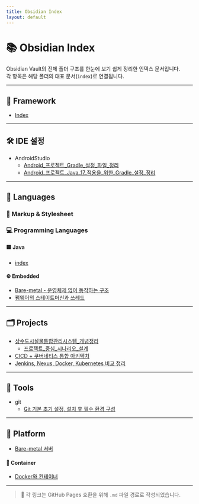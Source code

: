 ```yaml
---
title: Obsidian Index
layout: default
---
```

# 📚 Obsidian Index

Obsidian Vault의 전체 폴더 구조를 한눈에 보기 쉽게 정리한 인덱스 문서입니다.  
각 항목은 해당 폴더의 대표 문서(`index`)로 연결됩니다.

---

## 🧱 Framework

- [Index](framework/hub)

---

## 🛠 IDE 설정

* AndroidStudio
  * [Android_프로젝트_Gradle_설정_파일_정리](ide/AndroidStudio/Android_프로젝트_Gradle_설정_파일_정리)
  * [Android_프로젝트_Java_17_적용을_위한_Gradle_설정_정리](ide/AndroidStudio/Android_프로젝트_Java_17_적용을_위한_Gradle_설정_정리)
  

---

## 🧬 Languages


### 📄 Markup & Stylesheet


### 💻 Programming Languages

#### 🟨 Java
- [index](languages/programming/Java/hub)

#### ⚙ Embedded
- [Bare-metal - 운영체제 없이 동작하는 구조](languages/programming/embedded/Bare-metal)
- [펌웨어의 스테이트머신과 쓰레드](languages/programming/embedded/펌웨어의_스테이트머신과_쓰레드)

---

## 🗂 Projects

- [상수도시설물통합관리시스템_개념정리](projects/wfms/상수도시설물통합관리시스템_개념정리)
  - [프로젝트_중심_시나리오_설계](projects/wfms/프로젝트_중심_시나리오시스템_설계|프로젝트_중심_시나리오시스템_설계)
- [CICD + 쿠버네티스 통합 아키텍처](Arcitecture/CICD_쿠버네티스_통합_아키텍처.md)
- [Jenkins, Nexus, Docker, Kubernetes 비교 정리](Arcitecture/Jenkins_Nexus_Docker_Kubernetes_비교_정리.md)

---

## 🔧 Tools

- git
  - [Git 기본 초기 설정, 설치 후 필수 환경 구성](tools/git/Git_기본_초기_설정_설치_후_필수_환경_구성)

---

## 🧠 Platform

- [Bare-metal 서버](Platform/Bare-metal_서버)

#### 🐳 Container
- [Docker와 컨테이너](Platform/container/Docker와_컨테이너)

---

> 📎 각 링크는 GitHub Pages 호환을 위해 `.md` 파일 경로로 작성되었습니다.

